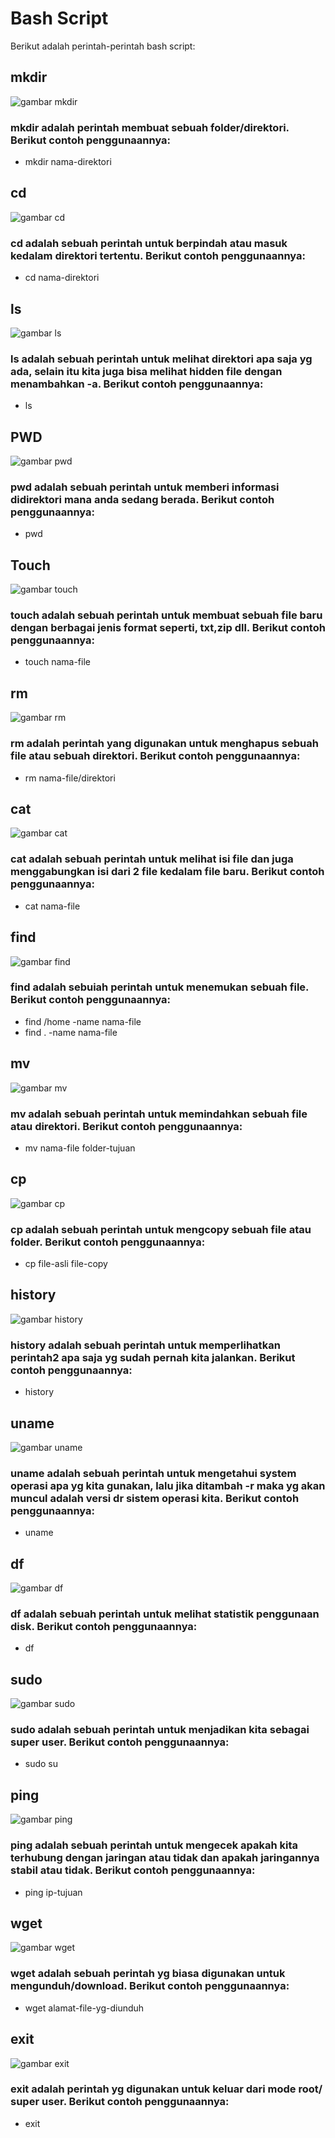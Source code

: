 # Bash Script
Berikut adalah perintah-perintah bash script:

## mkdir 
![gambar mkdir](assets/mkdir.png)
### mkdir adalah perintah membuat sebuah folder/direktori. Berikut contoh penggunaannya:
- mkdir nama-direktori

## cd 
![gambar cd](assets/CD.png)
### cd adalah sebuah perintah untuk berpindah atau masuk kedalam direktori tertentu. Berikut contoh penggunaannya:
- cd nama-direktori

## ls 
![gambar ls](assets/ls.png)
### ls adalah sebuah perintah untuk melihat direktori apa saja yg ada, selain itu kita juga bisa melihat hidden file dengan menambahkan -a. Berikut contoh penggunaannya:
- ls

## PWD 
![gambar pwd](assets/PWD.png)
### pwd adalah sebuah perintah untuk memberi informasi didirektori mana anda sedang berada. Berikut contoh penggunaannya:
- pwd

## Touch 
![gambar touch](assets/touch.png)
### touch adalah sebuah perintah untuk membuat sebuah file baru dengan berbagai jenis format seperti, txt,zip dll. Berikut contoh penggunaannya:
- touch nama-file

## rm 
![gambar rm](assets/rm.png)
### rm adalah perintah yang digunakan untuk menghapus sebuah file atau sebuah direktori. Berikut contoh penggunaannya:
- rm nama-file/direktori

## cat 
![gambar cat](assets/cat.png)
### cat adalah sebuah perintah untuk melihat isi file dan juga menggabungkan isi dari 2 file kedalam file baru. Berikut contoh penggunaannya:
- cat nama-file

## find 
![gambar find](assets/find.png)
### find adalah sebuiah perintah untuk menemukan sebuah file. Berikut contoh penggunaannya:
- find /home -name nama-file
- find . -name nama-file

## mv 
![gambar mv](assets/mv.png)
### mv adalah sebuah perintah untuk memindahkan sebuah file atau direktori. Berikut contoh penggunaannya:
- mv nama-file folder-tujuan

## cp 
![gambar cp](assets/cp.png)
### cp adalah sebuah perintah untuk mengcopy sebuah file atau folder. Berikut contoh penggunaannya:
- cp file-asli file-copy

## history 
![gambar history](assets/history.png)
### history adalah sebuah perintah untuk memperlihatkan perintah2 apa saja yg sudah pernah kita jalankan. Berikut contoh penggunaannya:
- history

## uname 
![gambar uname](assets/uname.png)
### uname adalah sebuah perintah untuk mengetahui system operasi apa yg kita gunakan, lalu jika ditambah -r maka yg akan muncul adalah versi dr sistem operasi kita. Berikut contoh penggunaannya:
- uname

## df 
![gambar df](assets/df.png)
### df adalah sebuah perintah untuk melihat statistik penggunaan disk. Berikut contoh penggunaannya:
- df

## sudo 
![gambar sudo](assets/sudo.png)
### sudo adalah sebuah perintah untuk menjadikan kita sebagai super user. Berikut contoh penggunaannya:
- sudo su

## ping 
![gambar ping](assets/ping.png)
### ping adalah sebuah perintah untuk mengecek apakah kita terhubung dengan jaringan atau tidak dan apakah jaringannya stabil atau tidak. Berikut contoh penggunaannya:
- ping ip-tujuan

## wget 
![gambar wget](assets/wget.png)
### wget adalah sebuah perintah yg biasa digunakan untuk mengunduh/download. Berikut contoh penggunaannya:
- wget alamat-file-yg-diunduh

## exit 
![gambar exit](assets/exit.png)
### exit adalah perintah yg digunakan untuk keluar dari mode root/ super user. Berikut contoh penggunaannya:
- exit